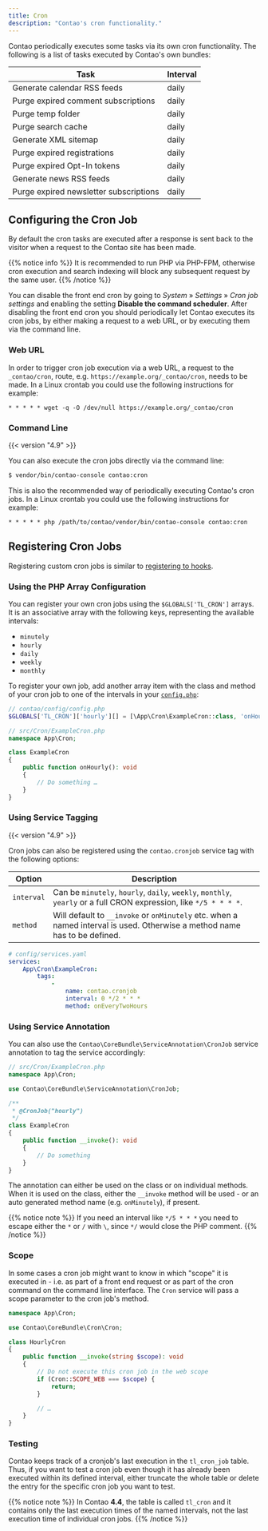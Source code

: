 ```yaml
---
title: Cron
description: "Contao's cron functionality."
---
```



Contao periodically executes some tasks via its own cron functionality. The following
is a list of tasks executed by Contao's own bundles: 

| Task                                   | Interval |
|----------------------------------------|----------|
| Generate calendar RSS feeds            | daily    |
| Purge expired comment subscriptions    | daily    |
| Purge temp folder                      | daily    |
| Purge search cache                     | daily    |
| Generate XML sitemap                   | daily    |
| Purge expired registrations            | daily    |
| Purge expired Opt-In tokens            | daily    |
| Generate news RSS feeds                | daily    |
| Purge expired newsletter subscriptions | daily    |


## Configuring the Cron Job

By default the cron tasks are executed after a response is sent back to the visitor 
when a request to the Contao site has been made.

{{% notice info %}}
It is recommended to run PHP via PHP-FPM, otherwise cron execution and search indexing
will block any subsequent request by the same user.
{{% /notice %}}

You can disable the front end cron by going to _System_ » _Settings_ » _Cron job 
settings_ and enabling the setting __Disable the command scheduler__. After disabling
the front end cron you should periodically let Contao executes its cron jobs, by
either making a request to a web URL, or by executing them via the command line.


### Web URL

In order to trigger cron job execution via a web URL, a request to the `_contao/cron`,
route, e.g. `https://example.org/_contao/cron`, needs to be made. In a Linux crontab 
you could use the following instructions for example:

```none
* * * * * wget -q -O /dev/null https://example.org/_contao/cron
```


### Command Line

{{< version "4.9" >}}

You can also execute the cron jobs directly via the command line:

```bash
$ vendor/bin/contao-console contao:cron
```

This is also the recommended way of periodically executing Contao's cron jobs. In
a Linux crontab you could use the following instructions for example:

```none
* * * * * php /path/to/contao/vendor/bin/contao-console contao:cron
```


## Registering Cron Jobs

Registering custom cron jobs is similar to [registering to hooks][1].


### Using the PHP Array Configuration

You can register your own cron jobs using the `$GLOBALS['TL_CRON']` arrays. It is
an associative array with the following keys, representing the available intervals:

* `minutely`
* `hourly`
* `daily`
* `weekly`
* `monthly`

To register your own job, add another array item with the class and method
of your cron job to one of the intervals in your [`config.php`][contaoConfig]:

```php
// contao/config/config.php
$GLOBALS['TL_CRON']['hourly'][] = [\App\Cron\ExampleCron::class, 'onHourly'];
```

```php
// src/Cron/ExampleCron.php
namespace App\Cron;

class ExampleCron
{
    public function onHourly(): void
    {
        // Do something …
    }
}
```


### Using Service Tagging

{{< version "4.9" >}}

Cron jobs can also be registered using the `contao.cronjob` service tag  with the following 
options:

| Option | Description |
| --- | --- |
| `interval` | Can be `minutely`, `hourly`, `daily`, `weekly`, `monthly`, `yearly` or a full CRON expression, like `*/5 * * * *`. |
| `method` | Will default to `__invoke` or `onMinutely` etc. when a named interval is used. Otherwise a method name has to be defined. |

```yml
# config/services.yaml
services:
    App\Cron\ExampleCron:
        tags:
            -
                name: contao.cronjob
                interval: 0 */2 * * *
                method: onEveryTwoHours
```


### Using Service Annotation

You can also use the `Contao\CoreBundle\ServiceAnnotation\CronJob` service annotation
to tag the service accordingly:

```php
// src/Cron/ExampleCron.php
namespace App\Cron;

use Contao\CoreBundle\ServiceAnnotation\CronJob;

/**
 * @CronJob("hourly")
 */
class ExampleCron
{
    public function __invoke(): void
    {
        // Do something
    }
}
```

The annotation can either be used on the class or on individual methods. When it 
is used on the class, either the `__invoke` method will be used - or an auto generated 
method name (e.g. `onMinutely`), if present.

{{% notice note %}}
If you need an interval like `*/5 * * *` you need to escape either the `*` or `/` 
with `\`, since `*/` would close the PHP comment.
{{% /notice %}}


### Scope

In some cases a cron job might want to know in which "scope" it is executed in - 
i.e. as part of a front end request or as part of the cron command on the command 
line interface. The `Cron` service will pass a scope parameter to the cron job's 
method.

```php
namespace App\Cron;

use Contao\CoreBundle\Cron\Cron;

class HourlyCron
{
    public function __invoke(string $scope): void
    {
        // Do not execute this cron job in the web scope
        if (Cron::SCOPE_WEB === $scope) {
            return;
        }

        // …
    }
}
```


### Testing

Contao keeps track of a cronjob's last execution in the `tl_cron_job` table. Thus,
if you want to test a cron job even though it has already been executed within
its defined interval, either truncate the whole table or delete the entry for the
specific cron job you want to test.

{{% notice note %}}
In Contao **4.4**, the table is called `tl_cron` and it contains only the last execution
times of the named intervals, not the last execution time of individual cron jobs.
{{% /notice %}}


[1]: /framework/hooks/
[contaoConfig]: /getting-started/starting-development/#contao-configuration-translations
